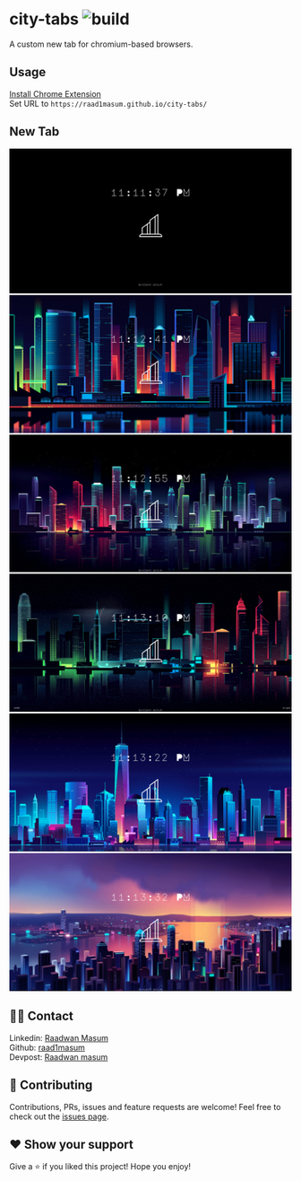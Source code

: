 # city-tabs ![build](https://api.travis-ci.com/raad1masum/personal-site.svg?branch=master&status=passed)
A custom new tab for chromium-based browsers.

## Usage
[Install Chrome Extension](https://chrome.google.com/webstore/detail/custom-new-tab-url/mmjbdbjnoablegbkcklggeknkfcjkjia?hl=en)<br>
Set URL to `https://raad1masum.github.io/city-tabs/`

## New Tab
![1](./assets/1.png)
![2](./assets/2.png)
![3](./assets/3.png)
![4](./assets/4.png)
![5](./assets/5.png)
![6](./assets/6.png)

## 👨‍💻 Contact
Linkedin: [Raadwan Masum](https://www.linkedin.com/in/raadwan-masum-9147bb1a5)
<br>
Github: [raad1masum](https://github.com/raad1masum)
<br>
Devpost: [Raadwan masum](https://devpost.com/raad1masum)

## 🤝 Contributing

Contributions, PRs, issues and feature requests are welcome! Feel free to check out the [issues page](https://github.com/raad1masum/city-tabs/issues). 

## ❤️ Show your support

Give a ⭐️ if you liked this project!
Hope you enjoy!
